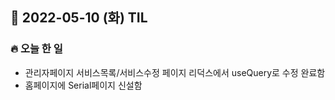 ## 📆 2022-05-10 (화) TIL

### 🔥 오늘 한 일 <br>

- 관리자페이지 서비스목록/서비스수정 페이지 리덕스에서 useQuery로 수정 완료함
- 홈페이지에 Serial페이지 신설함 

